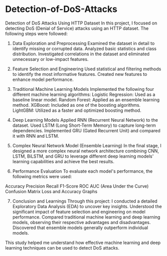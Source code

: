 # Detection-of-DoS-Attacks
Detection of DoS Attacks Using HTTP Dataset
In this project, I focused on detecting DoS (Denial of Service) attacks using an HTTP dataset. The following steps were followed:

1. Data Exploration and Preprocessing
Examined the dataset in detail to identify missing or corrupted data.
Analyzed basic statistics and class distribution.
Investigated correlations in the dataset and eliminated unnecessary or low-impact features.

2. Feature Selection and Engineering
Used statistical and filtering methods to identify the most informative features.
Created new features to enhance model performance.

3. Traditional Machine Learning Models
Implemented the following four different machine learning algorithms:
Logistic Regression: Used as a baseline linear model.
Random Forest: Applied as an ensemble learning method.
XGBoost: Included as one of the boosting algorithms.
LightGBM: Utilized as a faster and optimized boosting method.

4. Deep Learning Models
Applied RNN (Recurrent Neural Network) to the dataset.
Used LSTM (Long Short-Term Memory) to capture long-term dependencies.
Implemented GRU (Gated Recurrent Unit) and compared it with RNN and LSTM.

5. Complex Neural Network Model (Ensemble Learning)
In the final stage, I designed a more complex neural network architecture combining CNN, LSTM, BiLSTM, and GRU to leverage different deep learning models' learning capabilities and achieve the best results.

6. Performance Evaluation
To evaluate each model's performance, the following metrics were used:

Accuracy
Precision
Recall
F1-Score
ROC AUC (Area Under the Curve)
Confusion Matrix
Loss and Accuracy Graphs

7. Conclusion and Learnings
Through this project:
I conducted a detailed Exploratory Data Analysis (EDA) to uncover key insights.
Understood the significant impact of feature selection and engineering on model performance.
Compared traditional machine learning and deep learning models, observing their respective advantages and disadvantages.
Discovered that ensemble models generally outperform individual models.

This study helped me understand how effective machine learning and deep learning techniques can be used to detect DoS attacks.

